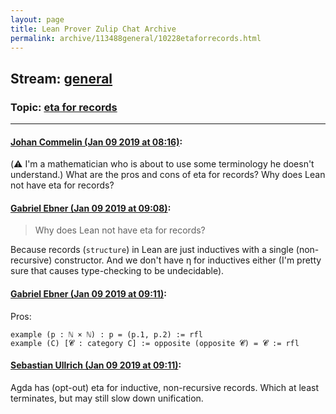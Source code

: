 ```yaml
---
layout: page
title: Lean Prover Zulip Chat Archive 
permalink: archive/113488general/10228etaforrecords.html
---
```


## Stream: [general](index.html)
### Topic: [eta for records](10228etaforrecords.html)

---

#### [Johan Commelin (Jan 09 2019 at 08:16)](https://leanprover.zulipchat.com/#narrow/stream/113488-general/topic/eta%20for%20records/near/154705125):
(:warning: I'm a mathematician who is about to use some terminology he doesn't understand.)
What are the pros and cons of eta for records? Why does Lean not have eta for records?

#### [Gabriel Ebner (Jan 09 2019 at 09:08)](https://leanprover.zulipchat.com/#narrow/stream/113488-general/topic/eta%20for%20records/near/154707201):
> Why does Lean not have eta for records?

Because records (`structure`) in Lean are just inductives with a single (non-recursive) constructor.  And we don't have η for inductives either (I'm pretty sure that causes type-checking to be undecidable).

#### [Gabriel Ebner (Jan 09 2019 at 09:11)](https://leanprover.zulipchat.com/#narrow/stream/113488-general/topic/eta%20for%20records/near/154707304):
Pros:
```lean
example (p : ℕ × ℕ) : p = (p.1, p.2) := rfl
example (C) [𝓒 : category C] := opposite (opposite 𝓒) = 𝓒 := rfl
```

#### [Sebastian Ullrich (Jan 09 2019 at 09:11)](https://leanprover.zulipchat.com/#narrow/stream/113488-general/topic/eta%20for%20records/near/154707306):
Agda has (opt-out) eta for inductive, non-recursive records. Which at least terminates, but may still slow down unification.


